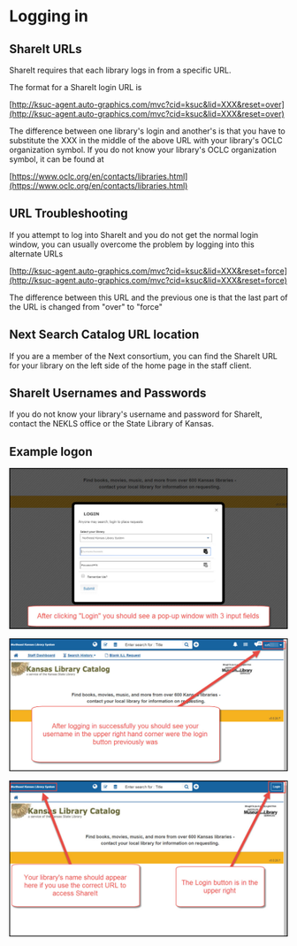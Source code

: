 # Logging in

## ShareIt URLs

ShareIt requires that each library logs in from a specific URL.

The format for a ShareIt login URL is

[http://ksuc-agent.auto-graphics.com/mvc?cid=ksuc&lid=XXX&reset=over](http://ksuc-agent.auto-graphics.com/mvc?cid=ksuc&lid=XXX&reset=over)

The difference between one library's login and another's is that you have to substitute the XXX in the middle of the above URL with your library's OCLC organization symbol. If you do not know your library's OCLC organization symbol, it can be found at

[https://www.oclc.org/en/contacts/libraries.html](https://www.oclc.org/en/contacts/libraries.html)

## URL Troubleshooting

If you attempt to log into ShareIt and you do not get the normal login window, you can usually overcome the problem by logging into this alternate URLs

[http://ksuc-agent.auto-graphics.com/mvc?cid=ksuc&lid=XXX&reset=force](http://ksuc-agent.auto-graphics.com/mvc?cid=ksuc&lid=XXX&reset=force)

The difference between this URL and the previous one is that the last part of the URL is changed from "over" to "force"

## Next Search Catalog URL location

If you are a member of the Next consortium, you can find the ShareIt URL for your library on the left side of the home page in the staff client.

## ShareIt Usernames and Passwords

If you do not know your library's username and password for ShareIt, contact the NEKLS office or the State Library of Kansas.

## Example logon

  

![Logon screen](.gitbook/assets/020.jpg)

![Logon screen](.gitbook/assets/030.jpg)

![Logon screen](.gitbook/assets/010.jpg)

